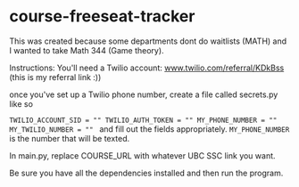 # course-freeseat-tracker

This was created because some departments dont do waitlists (MATH) and I wanted to take Math 344 (Game theory). 

Instructions:
You'll need a Twilio account: www.twilio.com/referral/KDkBss (this is my referral link :)) 

once you've set up a Twilio phone number, create a file called secrets.py like so

`TWILIO_ACCOUNT_SID = ""
TWILIO_AUTH_TOKEN = ""
MY_PHONE_NUMBER = ""
MY_TWILIO_NUMBER = ""
`
and fill out the fields appropriately. `MY_PHONE_NUMBER` is the number that will be texted.

In main.py, replace COURSE_URL with whatever UBC SSC link you want.

Be sure you have all the dependencies installed and then run the program.

